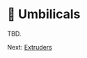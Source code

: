# 🥇 Umbilicals
TBD.

Next: [Extruders](https://github.com/500Foods/WelcomeToTroodon/blob/main/docs/level_3/extruders.md)
